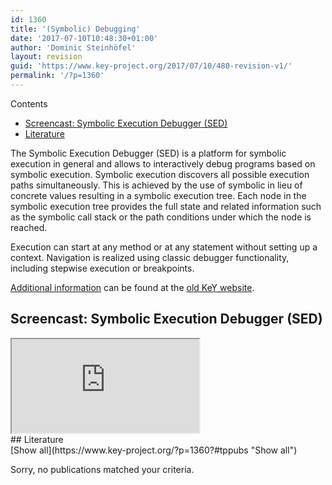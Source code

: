 ```yaml
---
id: 1360
title: '(Symbolic) Debugging'
date: '2017-07-10T10:48:30+01:00'
author: 'Dominic Steinhöfel'
layout: revision
guid: 'https://www.key-project.org/2017/07/10/480-revision-v1/'
permalink: '/?p=1360'
---
```


<div class="row"><div class="col-md-3 col-md-push-9"><div class="no_bullets" id="toc_container">Contents

- [Screencast: Symbolic Execution Debugger (SED)](#Screencast_Symbolic_Execution_Debugger_SED)
- [Literature](#Literature)

</div> </div><div class="col-md-9 col-md-pull-3"> The Symbolic Execution Debugger (SED) is a platform for symbolic execution in general and allows to interactively debug programs based on symbolic execution. Symbolic execution discovers all possible execution paths simultaneously. This is achieved by the use of symbolic in lieu of concrete values resulting in a symbolic execution tree. Each node in the symbolic execution tree provides the full state and related information such as the symbolic call stack or the path conditions under which the node is reached.

 Execution can start at any method or at any statement without setting up a context. Navigation is realized using classic debugger functionality, including stepwise execution or breakpoints.

[Additional information](http://i12www.ira.uka.de/key/eclipse/SED/) can be found at the [old KeY website](http://i12www.ira.uka.de/key/eclipse/SED/).

## <span id="Screencast_Symbolic_Execution_Debugger_SED">Screencast: Symbolic Execution Debugger (SED)</span>

<div class="embed-responsive embed-responsive-16by9"> <iframe class="embed-responsive-item" src="https://www.youtube.com/embed/xvKGVyU92MY"></iframe> </div>## <span id="Literature">Literature</span>

<div class="teachpress_pub_list"><form method="get" name="tppublistform"><a id="tppubs" name="tppubs"></a>[Show all](https://www.key-project.org/?p=1360?#tppubs "Show all")

</form><div class="teachpress_message_error">Sorry, no publications matched your criteria.

</div></div> </div></div>
